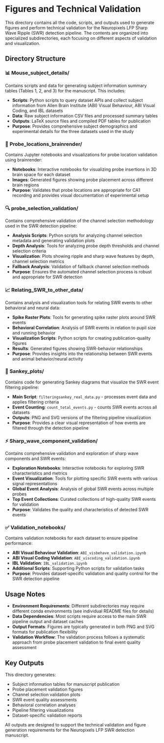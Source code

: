 # Figures and Technical Validation

This directory contains all the code, scripts, and outputs used to generate figures and perform technical validation for the Neuropixels LFP Sharp Wave Ripple (SWR) detection pipeline. The contents are organized into specialized subdirectories, each focusing on different aspects of validation and visualization.

## Directory Structure

### 📊 **Mouse_subject_details/**
Contains scripts and data for generating subject information summary tables (Tables 1, 2, and 3) for the manuscript. This includes:
- **Scripts**: Python scripts to query dataset APIs and collect subject information from Allen Brain Institute (ABI) Visual Behaviour, ABI Visual Coding, and IBL datasets
- **Data**: Raw subject information CSV files and processed summary tables
- **Outputs**: LaTeX source files and compiled PDF tables for publication
- **Purpose**: Provides comprehensive subject demographics and experimental details for the three datasets used in the study

### 🧠 **Probe_locations_brainrender/**
Contains Jupyter notebooks and visualizations for probe location validation using brainrender:
- **Notebooks**: Interactive notebooks for visualizing probe insertions in 3D brain space for each dataset
- **Images**: Generated figures showing probe placement across different brain regions
- **Purpose**: Validates that probe locations are appropriate for CA1 recording and provides visual documentation of experimental setup

### 🔍 **probe_selection_validation/**
Contains comprehensive validation of the channel selection methodology used in the SWR detection pipeline:
- **Analysis Scripts**: Python scripts for analyzing channel selection metadata and generating validation plots
- **Depth Analysis**: Tools for analyzing probe depth thresholds and channel selection criteria
- **Visualization**: Plots showing ripple and sharp wave features by depth, channel selection metrics
- **Fallback Analysis**: Validation of fallback channel selection methods
- **Purpose**: Ensures the automated channel selection process is robust and appropriate for SWR detection

### 📈 **Relating_SWR_to_other_data/**
Contains analysis and visualization tools for relating SWR events to other behavioral and neural data:
- **Spike Raster Plots**: Tools for generating spike raster plots around SWR events
- **Behavioral Correlation**: Analysis of SWR events in relation to pupil size and running behavior
- **Visualization Scripts**: Python scripts for creating publication-quality figures
- **Results**: Generated figures showing SWR-behavior relationships
- **Purpose**: Provides insights into the relationship between SWR events and animal behavior/neural activity

### 🌊 **Sankey_plots/**
Contains code for generating Sankey diagrams that visualize the SWR event filtering pipeline:
- **Main Script**: `filteringsankey_real_data.py` - processes event data and applies filtering criteria
- **Event Counting**: `count_total_events.py` - counts SWR events across all datasets
- **Outputs**: PNG and SVG versions of the filtering pipeline visualization
- **Purpose**: Provides a clear visual representation of how events are filtered through the detection pipeline

### ⚡ **Sharp_wave_component_validation/**
Contains comprehensive validation and exploration of sharp wave components and SWR events:
- **Exploration Notebooks**: Interactive notebooks for exploring SWR characteristics and metrics
- **Event Visualization**: Tools for plotting specific SWR events with various signal representations
- **Global Event Analysis**: Analysis of global SWR events across multiple probes
- **Top Event Collections**: Curated collections of high-quality SWR events for validation
- **Purpose**: Validates the quality and characteristics of detected SWR events

### ✅ **Validation_notebooks/**
Contains validation notebooks for each dataset to ensure pipeline performance:
- **ABI Visual Behaviour Validation**: `ABI_visbehave_validation.ipynb`
- **ABI Visual Coding Validation**: `ABI_viscoding_validation.ipynb`
- **IBL Validation**: `IBL_validation.ipynb`
- **Additional Scripts**: Supporting Python scripts for validation tasks
- **Purpose**: Provides dataset-specific validation and quality control for the SWR detection pipeline

## Usage Notes

- **Environment Requirements**: Different subdirectories may require different conda environments (see individual README files for details)
- **Data Dependencies**: Most scripts require access to the main SWR pipeline output and dataset caches
- **Output Formats**: Figures are typically generated in both PNG and SVG formats for publication flexibility
- **Validation Workflow**: The validation process follows a systematic approach from probe placement validation to final event quality assessment

## Key Outputs

This directory generates:
- Subject information tables for manuscript publication
- Probe placement validation figures
- Channel selection validation plots
- SWR event quality assessments
- Behavioral correlation analyses
- Pipeline filtering visualizations
- Dataset-specific validation reports

All outputs are designed to support the technical validation and figure generation requirements for the Neuropixels LFP SWR detection manuscript. 